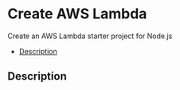 # Create AWS Lambda

Create an AWS Lambda starter project for Node.js

- [Description](#description)

## Description

